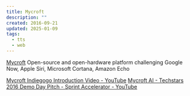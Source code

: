```yaml
---
title: Mycroft
description: ""
created: 2016-09-21
updated: 2025-01-09
tags:
  - tts
  - web
---
```


[Mycroft](https://mycroft.ai/)
Open-source and open-hardware platform challenging Google Now, Apple Siri, Microsoft Cortana, Amazon Echo

[Mycroft Indiegogo Introduction Video - YouTube](https://www.youtube.com/watch?v=m4L0QfzUeEI)
[Mycroft AI - Techstars 2016 Demo Day Pitch - Sprint Accelerator - YouTube](https://www.youtube.com/watch?v=dwhYCne9tjo)
